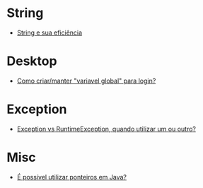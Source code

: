 # String

- [String e sua eficiência](http://pt.stackoverflow.com/q/16050/101)

# Desktop

- [Como criar/manter "variavel global" para login?](https://pt.stackoverflow.com/q/54588/101)

# Exception

- [Exception vs RuntimeException, quando utilizar um ou outro?](https://pt.stackoverflow.com/q/55624/101)

# Misc

- [É possível utilizar ponteiros em Java?](https://pt.stackoverflow.com/q/58219/101)
